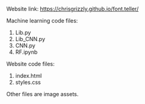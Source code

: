 Website link:
  https://chrisgrizzly.github.io/font.teller/

Machine learning code files:
  1. Lib.py 
  2. Lib_CNN.py 
  3. CNN.py 
  4. RF.ipynb 

Website code files:
  1. index.html 
  2. styles.css 

Other files are image assets.
